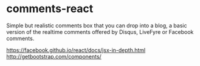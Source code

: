 # comments-react
Simple but realistic comments box that you can drop into a blog, a basic version of the realtime comments offered by Disqus, LiveFyre or Facebook comments.

https://facebook.github.io/react/docs/jsx-in-depth.html
http://getbootstrap.com/components/
